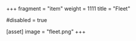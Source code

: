 +++
fragment = "item"
weight = 1111
title = "Fleet"

#disabled = true

[asset]
  image = "fleet.png"
+++
